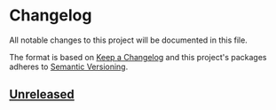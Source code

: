 # Changelog

All notable changes to this project will be documented in this file.

The format is based on [Keep a Changelog](http://keepachangelog.com/en/1.0.0/)
and this project's packages adheres to [Semantic Versioning](http://semver.org/spec/v2.0.0.html).

## [Unreleased]

[Unreleased]: https://github.com/giantswarm/k8s-dns-node-cache-app/compare/v0.0.0...HEAD
